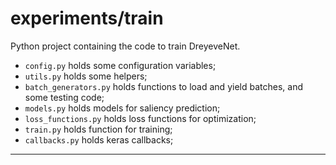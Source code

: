 # experiments/train
Python project containing the code to train DreyeveNet.

* `config.py` holds some configuration variables;
* `utils.py` holds some helpers;
* `batch_generators.py` holds functions to load and yield batches, and
 some testing code;
* `models.py` holds models for saliency prediction;
* `loss_functions.py` holds loss functions for optimization;
* `train.py` holds function for training;
* `callbacks.py` holds keras callbacks;


---
